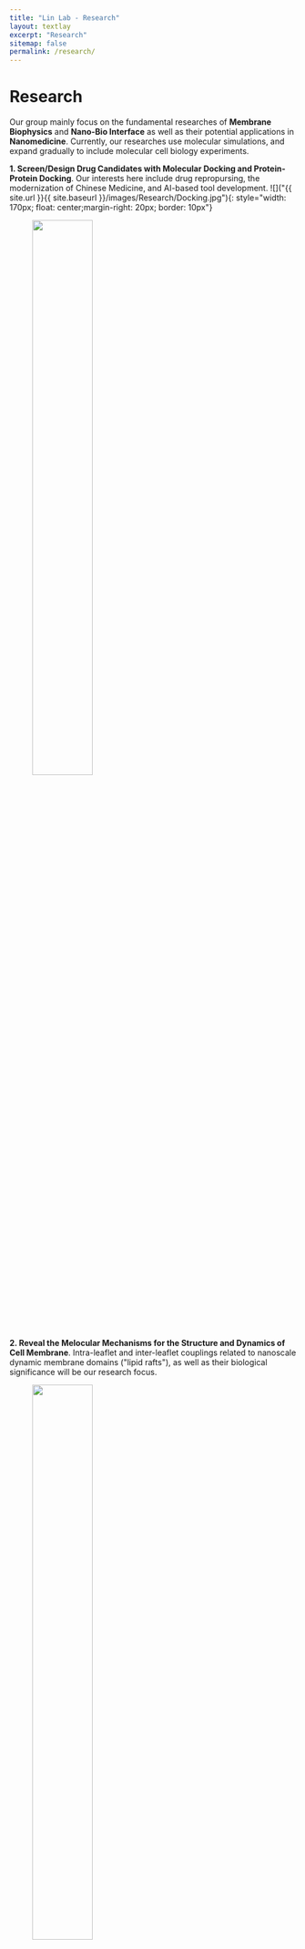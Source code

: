```yaml
---
title: "Lin Lab - Research"
layout: textlay
excerpt: "Research"
sitemap: false
permalink: /research/
---
```


# Research

  Our group mainly focus on the fundamental researches of **Membrane Biophysics** and **Nano-Bio Interface** as well as their potential applications in **Nanomedicine**. Currently, our researches use molecular simulations, and expand gradually to include molecular cell biology experiments.
  
**1. Screen/Design Drug Candidates with Molecular Docking and Protein-Protein Docking**.
Our interests here include drug repropursing, the modernization of Chinese Medicine, and AI-based tool development. 
![]("{{ site.url }}{{ site.baseurl }}/images/Research/Docking.jpg"){: style="width: 170px; float: center;margin-right: 20px; border: 10px"}
<figure>
<img src="{{ site.url }}{{ site.baseurl }}/images/Research/Docking.jpg" width="50%"; text-align: justify; >
</figure>

**2. Reveal the Melocular Mechanisms for the Structure and Dynamics of Cell Membrane**. 
Intra-leaflet and inter-leaflet couplings related to nanoscale dynamic membrane domains ("lipid rafts"), as well as their biological significance will be our research focus.
<figure>
<img src="{{ site.url }}{{ site.baseurl }}/images/Research/Lipid-raft.jpg" width="50%" >
</figure>

**3. Probe the Detailed Interactions between Nanoparticle-Drug Conjugate/Lipid Nanobubbles and Cell Membrane**. 
In this part, we aim to regulate the dynamics of membrane domains and membrane proteins in a controllable manner with Nanoparticle-Drug Conjugate/Lipid Nanobubbles.
<figure>
<img src="{{ site.url }}{{ site.baseurl }}/images/Research/Nanobio.jpg" width="50%" >
</figure>

**Computational Resources @ Our Group**:
7 workstations with 172 Intel Xeon CPU cores + purchased computer time @ National Supercomputing Center.
In this part, we aim to regulate the dynamics of membrane domains and membrane proteins in a controllable manner with Nanoparticle-Drug Conjugate/Lipid Nanobubbles.
<figure>
<img src="{{ site.url }}{{ site.baseurl }}/images/Research/Computers.jpg" width="50%" >
</figure>

**Shared Experimental Resources @ Our Center**:
<figure>
<img src="{{ site.url }}{{ site.baseurl }}/images/Research/Experiments.jpg" width="50%" >
</figure>
